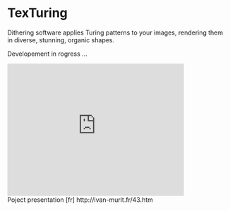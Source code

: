 # TexTuring
Dithering software applies Turing patterns to your images, rendering them in diverse, stunning, organic shapes.

Developement in rogress ...


<iframe src="https://player.vimeo.com/video/145301542" width="400" height="300" frameborder="0" webkitallowfullscreen mozallowfullscreen allowfullscreen></iframe><br />
Poject presentation [fr] http://ivan-murit.fr/43.htm
